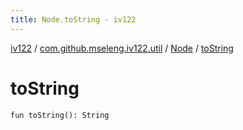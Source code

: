 ```yaml
---
title: Node.toString - iv122
---
```


[iv122](../../index.md) / [com.github.mseleng.iv122.util](../index.md) / [Node](index.md) / [toString](.)

# toString

`fun toString(): String`